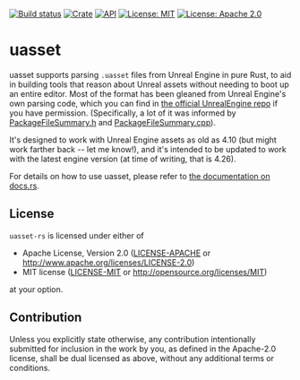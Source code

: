 [![Build status](https://github.com/jorgenpt/uasset-rs/workflows/Rust/badge.svg)](https://github.com/jorgenpt/uasset-rs/actions?query=workflow%3ARust)
[![Crate](https://img.shields.io/crates/v/uasset.svg)](https://crates.io/crates/uasset)
[![API](https://docs.rs/uasset/badge.svg)][docs-rs]
[![License: MIT](https://img.shields.io/badge/License-MIT-blue.svg)](LICENSE-MIT)
[![License: Apache 2.0](https://img.shields.io/badge/License-Apache%202.0-blue.svg)](LICENSE-APACHE)

# uasset

uasset supports parsing `.uasset` files from Unreal Engine in pure Rust, to aid in building tools that reason about Unreal assets without needing to
boot up an entire editor. Most of the format has been gleaned from Unreal Engine's own parsing code, which you can find in [the official UnrealEngine repo][unrealengine]
if you have permission. (Specifically, a lot of it was informed by [PackageFileSummary.h][packagefilesummary-h] and [PackageFileSummary.cpp][packagefilesummary-cpp]).

It's designed to work with Unreal Engine assets as old as 4.10 (but might work farther back -- let me know!), and it's intended to be updated to work with the latest engine
version (at time of writing, that is 4.26).

For details on how to use uasset, please refer to [the documentation on docs.rs][docs-rs].

## License

`uasset-rs` is licensed under either of

 * Apache License, Version 2.0
   ([LICENSE-APACHE](LICENSE-APACHE) or http://www.apache.org/licenses/LICENSE-2.0)
 * MIT license
   ([LICENSE-MIT](LICENSE-MIT) or http://opensource.org/licenses/MIT)

at your option.

## Contribution

Unless you explicitly state otherwise, any contribution intentionally submitted
for inclusion in the work by you, as defined in the Apache-2.0 license, shall be
dual licensed as above, without any additional terms or conditions.

[unrealengine]: https://github.com/EpicGames/UnrealEngine/
[packagefilesummary-h]: https://github.com/EpicGames/UnrealEngine/blob/master/Engine/Source/Runtime/CoreUObject/Public/UObject/PackageFileSummary.h
[packagefilesummary-cpp]: https://github.com/EpicGames/UnrealEngine/blob/master/Engine/Source/Runtime/CoreUObject/Private/UObject/PackageFileSummary.cpp
[docs-rs]: https://docs.rs/uasset

